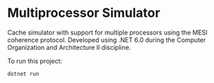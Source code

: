 # Multiprocessor Simulator

Cache simulator with support for multiple processors using the MESI coherence protocol. Developed using .NET 6.0 during the Computer Organization and Architecture II discipline.

To run this project:
```
dotnet run
```